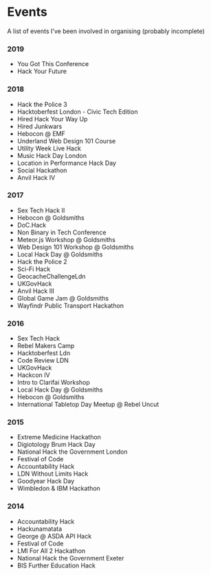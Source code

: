 # Events

A list of events I've been involved in organising (probably incomplete)

### 2019

* You Got This Conference
* Hack Your Future

### 2018

* Hack the Police 3
* Hacktoberfest London - Civic Tech Edition
* Hired Hack Your Way Up
* Hired Junkwars
* Hebocon @ EMF
* Underland Web Design 101 Course
* Utility Week Live Hack
* Music Hack Day London
* Location in Performance Hack Day
* Social Hackathon
* Anvil Hack IV

### 2017

* Sex Tech Hack II
* Hebocon @ Goldsmiths
* DoC.Hack
* Non Binary in Tech Conference
* Meteor.js Workshop @ Goldsmiths
* Web Design 101 Workshop @ Goldsmiths
* Local Hack Day @ Goldsmiths
* Hack the Police 2
* Sci-Fi Hack
* GeocacheChallengeLdn
* UKGovHack
* Anvil Hack III
* Global Game Jam @ Goldsmiths
* Wayfindr Public Transport Hackathon

### 2016

* Sex Tech Hack
* Rebel Makers Camp
* Hacktoberfest Ldn
* Code Review LDN
* UKGovHack
* Hackcon IV
* Intro to Clarifai Workshop
* Local Hack Day @ Goldsmiths
* Hebocon @ Goldsmiths
* International Tabletop Day Meetup @ Rebel Uncut

### 2015

* Extreme Medicine Hackathon
* Digiotology Brum Hack Day
* National Hack the Government London
* Festival of Code
* Accountability Hack
* LDN Without Limits Hack
* Goodyear Hack Day
* Wimbledon & IBM Hackathon

### 2014

* Accountability Hack
* Hackunamatata
* George @ ASDA API Hack
* Festival of Code
* LMI For All 2 Hackathon
* National Hack the Government Exeter
* BIS Further Education Hack
